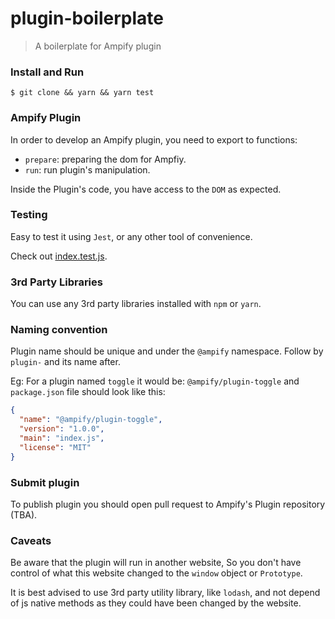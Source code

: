 # plugin-boilerplate

> A boilerplate for Ampify plugin

### Install and Run

```shell script
$ git clone && yarn && yarn test
```

### Ampify Plugin

In order to develop an Ampify plugin,
you need to export to functions:

- `prepare`: preparing the dom for Ampfiy.
- `run`: run plugin's manipulation.

Inside the Plugin's code, you have access to the `DOM` as expected.

### Testing

Easy to test it using `Jest`, or any other tool of convenience.

Check out [index.test.js](./index.test.js).

### 3rd Party Libraries

You can use any 3rd party libraries installed with `npm` or `yarn`.

### Naming convention

Plugin name should be unique and under the `@ampify` namespace.
Follow by `plugin-` and its name after.

Eg: For a plugin named `toggle` it would be: `@ampify/plugin-toggle`
and `package.json` file should look like this:

```json
{
  "name": "@ampify/plugin-toggle",
  "version": "1.0.0",
  "main": "index.js",
  "license": "MIT"
}
```

### Submit plugin

To publish plugin you should open pull request to Ampify's Plugin repository (TBA).

### Caveats

Be aware that the plugin will run in another website,
So you don't have control of what this website changed to the `window` object or
`Prototype`.

It is best advised to use 3rd party utility library,
like `lodash`, and not depend of js native methods
as they could have been changed by the website.
